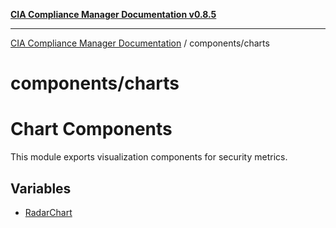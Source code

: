 [**CIA Compliance Manager Documentation v0.8.5**](../../README.md)

***

[CIA Compliance Manager Documentation](../../modules.md) / components/charts

# components/charts

# Chart Components

This module exports visualization components for security metrics.

## Variables

- [RadarChart](variables/RadarChart.md)
